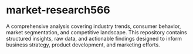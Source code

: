 # market-research566
A comprehensive analysis covering industry trends, consumer behavior, market segmentation, and competitive landscape. This repository contains structured insights, raw data, and actionable findings designed to inform business strategy, product development, and marketing efforts.  

